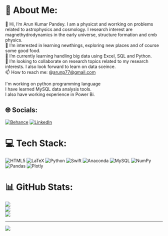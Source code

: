# 💫 About Me:

👋 Hi, I’m Arun Kumar Pandey. I am a physicst and worrking on problems related to astrophysics and cosmology. I research interest are magnethydrodynamics in the early universe, structure formation and cmb physics.
<br> 👀 I’m interested in learning newthings, exploring new places and of course some good food.
<br> 🌱 I’m currently learning handling big data using Excel, SQL and Python.
<br> 💞️ I’m looking to collaborate on research topics related to my research interests. I also look forward to learn on data sceince.
<br> 📫 How to reach me: @arunp77@gmail.com


I'm working on python programming language
<br>I have learned MySQL data analysis tools.
<br>I also have working experience in Power Bi.


## 🌐 Socials:
[![Behance](https://img.shields.io/badge/Behance-1769ff?logo=behance&logoColor=white)](https://behance.net/arunsinp) [![LinkedIn](https://img.shields.io/badge/LinkedIn-%230077B5.svg?logo=linkedin&logoColor=white)](https://linkedin.com/in/dr-arun-kumar-pandey-5186a336) 

# 💻 Tech Stack:
![HTML5](https://img.shields.io/badge/html5-%23E34F26.svg?style=for-the-badge&logo=html5&logoColor=white) ![LaTeX](https://img.shields.io/badge/latex-%23008080.svg?style=for-the-badge&logo=latex&logoColor=white) ![Python](https://img.shields.io/badge/python-3670A0?style=for-the-badge&logo=python&logoColor=ffdd54) ![Swift](https://img.shields.io/badge/swift-F54A2A?style=for-the-badge&logo=swift&logoColor=white) ![Anaconda](https://img.shields.io/badge/Anaconda-%2344A833.svg?style=for-the-badge&logo=anaconda&logoColor=white) ![MySQL](https://img.shields.io/badge/mysql-%2300f.svg?style=for-the-badge&logo=mysql&logoColor=white) ![NumPy](https://img.shields.io/badge/numpy-%23013243.svg?style=for-the-badge&logo=numpy&logoColor=white) ![Pandas](https://img.shields.io/badge/pandas-%23150458.svg?style=for-the-badge&logo=pandas&logoColor=white) ![Plotly](https://img.shields.io/badge/Plotly-%233F4F75.svg?style=for-the-badge&logo=plotly&logoColor=white)
# 📊 GitHub Stats:
![](https://github-readme-stats.vercel.app/api?username=arunsinp&theme=dark&hide_border=false&include_all_commits=true&count_private=true)<br/>
![](https://github-readme-streak-stats.herokuapp.com/?user=arunsinp&theme=dark&hide_border=false)<br/>
![](https://github-readme-stats.vercel.app/api/top-langs/?username=arunsinp&theme=dark&hide_border=false&include_all_commits=true&count_private=true&layout=compact)

---
[![](https://visitcount.itsvg.in/api?id=arunsinp&icon=0&color=0)](https://visitcount.itsvg.in)

<!-- Proudly created with GPRM ( https://gprm.itsvg.in ) -->
